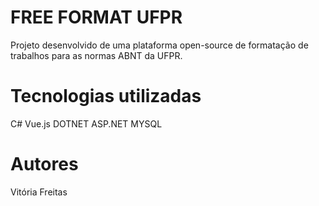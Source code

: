 # FREE FORMAT UFPR 
Projeto desenvolvido de uma plataforma open-source de formatação de trabalhos para as normas ABNT da UFPR.


# Tecnologias utilizadas 
C# 
Vue.js
DOTNET
ASP.NET
MYSQL


# Autores
Vitória Freitas
